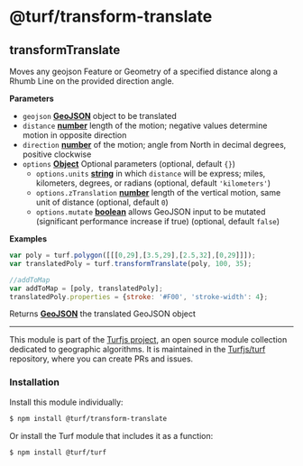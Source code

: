# @turf/transform-translate

<!-- Generated by documentation.js. Update this documentation by updating the source code. -->

## transformTranslate

Moves any geojson Feature or Geometry of a specified distance along a Rhumb Line
on the provided direction angle.

**Parameters**

-   `geojson` **[GeoJSON][1]** object to be translated
-   `distance` **[number][2]** length of the motion; negative values determine motion in opposite direction
-   `direction` **[number][2]** of the motion; angle from North in decimal degrees, positive clockwise
-   `options` **[Object][3]** Optional parameters (optional, default `{}`)
    -   `options.units` **[string][4]** in which `distance` will be express; miles, kilometers, degrees, or radians (optional, default `'kilometers'`)
    -   `options.zTranslation` **[number][2]** length of the vertical motion, same unit of distance (optional, default `0`)
    -   `options.mutate` **[boolean][5]** allows GeoJSON input to be mutated (significant performance increase if true) (optional, default `false`)

**Examples**

```javascript
var poly = turf.polygon([[[0,29],[3.5,29],[2.5,32],[0,29]]]);
var translatedPoly = turf.transformTranslate(poly, 100, 35);

//addToMap
var addToMap = [poly, translatedPoly];
translatedPoly.properties = {stroke: '#F00', 'stroke-width': 4};
```

Returns **[GeoJSON][1]** the translated GeoJSON object

[1]: https://tools.ietf.org/html/rfc7946#section-3

[2]: https://developer.mozilla.org/docs/Web/JavaScript/Reference/Global_Objects/Number

[3]: https://developer.mozilla.org/docs/Web/JavaScript/Reference/Global_Objects/Object

[4]: https://developer.mozilla.org/docs/Web/JavaScript/Reference/Global_Objects/String

[5]: https://developer.mozilla.org/docs/Web/JavaScript/Reference/Global_Objects/Boolean

<!-- This file is automatically generated. Please don't edit it directly:
if you find an error, edit the source file (likely index.js), and re-run
./scripts/generate-readmes in the turf project. -->

---

This module is part of the [Turfjs project](http://turfjs.org/), an open source
module collection dedicated to geographic algorithms. It is maintained in the
[Turfjs/turf](https://github.com/Turfjs/turf) repository, where you can create
PRs and issues.

### Installation

Install this module individually:

```sh
$ npm install @turf/transform-translate
```

Or install the Turf module that includes it as a function:

```sh
$ npm install @turf/turf
```
